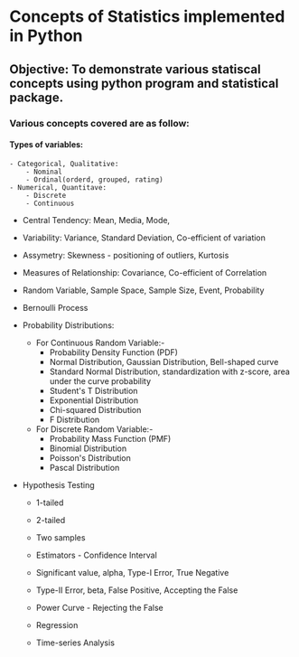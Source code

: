 # Concepts of Statistics implemented in Python

## Objective: To demonstrate various statiscal concepts using python program and statistical package.
### Various concepts covered are as follow:
#### Types of variables:
    - Categorical, Qualitative:
        - Nominal
        - Ordinal(orderd, grouped, rating)
    - Numerical, Quantitave:
        - Discrete
        - Continuous

- Central Tendency: Mean, Media, Mode,
- Variability: Variance, Standard Deviation, Co-efficient of variation
- Assymetry: Skewness - positioning of outliers, Kurtosis
- Measures of Relationship: Covariance, Co-efficient of Correlation
  
- Random Variable, Sample Space, Sample Size, Event, Probability
- Bernoulli Process
- Probability Distributions:
    - For Continuous Random Variable:-
        - Probability Density Function (PDF)
        - Normal Distribution, Gaussian Distribution, Bell-shaped curve
        - Standard Normal Distribution, standardization with z-score, area under the curve probability
        - Student's T Distribution
        - Exponential Distribution
        - Chi-squared Distribution
        - F Distribution
    - For Discrete Random Variable:-
        - Probability Mass Function (PMF)
        - Binomial Distribution
        - Poisson's Distribution
        - Pascal Distribution
    
- Hypothesis Testing
    - 1-tailed
    - 2-tailed
    - Two samples
    - Estimators - Confidence Interval
    - Significant value, alpha, Type-I Error, True Negative
    - Type-II Error, beta, False Positive, Accepting the False
    - Power Curve - Rejecting the False

  - Regression
  - Time-series Analysis
